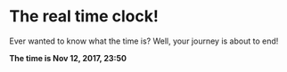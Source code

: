 # The real time clock!

Ever wanted to know what the time is? Well, your journey is about to end!

**The time is Nov 12, 2017, 23:50**